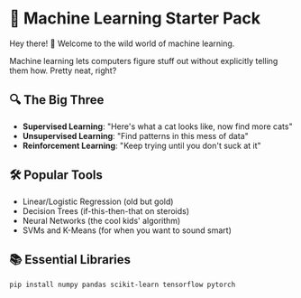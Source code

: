 # 🤖 Machine Learning Starter Pack

Hey there! 👋 Welcome to the wild world of machine learning. 

Machine learning lets computers figure stuff out without explicitly telling them how. Pretty neat, right?

## 🔍 The Big Three
- **Supervised Learning**: "Here's what a cat looks like, now find more cats"
- **Unsupervised Learning**: "Find patterns in this mess of data"
- **Reinforcement Learning**: "Keep trying until you don't suck at it"

## 🛠️ Popular Tools
- Linear/Logistic Regression (old but gold)
- Decision Trees (if-this-then-that on steroids)
- Neural Networks (the cool kids' algorithm)
- SVMs and K-Means (for when you want to sound smart)


## 📚 Essential Libraries
```
pip install numpy pandas scikit-learn tensorflow pytorch
```




